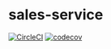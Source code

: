# sales-service

[![CircleCI](https://circleci.com/gh/guimunarolo/sales-service.svg?style=shield)](https://circleci.com/gh/guimunarolo/sales-service)
[![codecov](https://codecov.io/gh/guimunarolo/sales-service/branch/master/graph/badge.svg)](https://codecov.io/gh/guimunarolo/sales-service)
